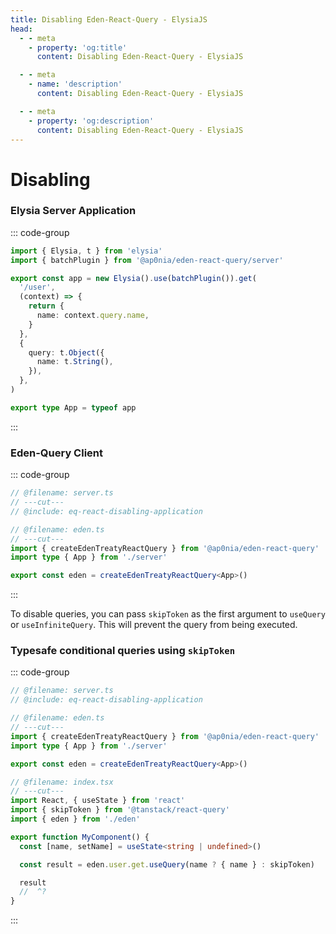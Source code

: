```yaml
---
title: Disabling Eden-React-Query - ElysiaJS
head:
  - - meta
    - property: 'og:title'
      content: Disabling Eden-React-Query - ElysiaJS

  - - meta
    - name: 'description'
      content: Disabling Eden-React-Query - ElysiaJS

  - - meta
    - property: 'og:description'
      content: Disabling Eden-React-Query - ElysiaJS
---
```


# Disabling

### Elysia Server Application

::: code-group

```typescript twoslash include eq-react-disabling-application [server.ts]
import { Elysia, t } from 'elysia'
import { batchPlugin } from '@ap0nia/eden-react-query/server'

export const app = new Elysia().use(batchPlugin()).get(
  '/user',
  (context) => {
    return {
      name: context.query.name,
    }
  },
  {
    query: t.Object({
      name: t.String(),
    }),
  },
)

export type App = typeof app
```

:::

### Eden-Query Client

::: code-group

```typescript twoslash [eden.ts]
// @filename: server.ts
// ---cut---
// @include: eq-react-disabling-application

// @filename: eden.ts
// ---cut---
import { createEdenTreatyReactQuery } from '@ap0nia/eden-react-query'
import type { App } from './server'

export const eden = createEdenTreatyReactQuery<App>()
```

:::

To disable queries, you can pass `skipToken` as the first argument to `useQuery` or `useInfiniteQuery`. This will prevent the query from being executed.

### Typesafe conditional queries using `skipToken`

::: code-group

```typescript twoslash [index.tsx]
// @filename: server.ts
// @include: eq-react-disabling-application

// @filename: eden.ts
// ---cut---
import { createEdenTreatyReactQuery } from '@ap0nia/eden-react-query'
import type { App } from './server'

export const eden = createEdenTreatyReactQuery<App>()

// @filename: index.tsx
// ---cut---
import React, { useState } from 'react'
import { skipToken } from '@tanstack/react-query'
import { eden } from './eden'

export function MyComponent() {
  const [name, setName] = useState<string | undefined>()

  const result = eden.user.get.useQuery(name ? { name } : skipToken)

  result
  //  ^?
}
```

:::
